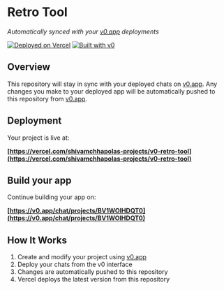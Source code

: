 # Retro Tool

*Automatically synced with your [v0.app](https://v0.app) deployments*

[![Deployed on Vercel](https://img.shields.io/badge/Deployed%20on-Vercel-black?style=for-the-badge&logo=vercel)](https://vercel.com/shivamchhapolas-projects/v0-retro-tool)
[![Built with v0](https://img.shields.io/badge/Built%20with-v0.app-black?style=for-the-badge)](https://v0.app/chat/projects/BV1WOIHDQT0)

## Overview

This repository will stay in sync with your deployed chats on [v0.app](https://v0.app).
Any changes you make to your deployed app will be automatically pushed to this repository from [v0.app](https://v0.app).

## Deployment

Your project is live at:

**[https://vercel.com/shivamchhapolas-projects/v0-retro-tool](https://vercel.com/shivamchhapolas-projects/v0-retro-tool)**

## Build your app

Continue building your app on:

**[https://v0.app/chat/projects/BV1WOIHDQT0](https://v0.app/chat/projects/BV1WOIHDQT0)**

## How It Works

1. Create and modify your project using [v0.app](https://v0.app)
2. Deploy your chats from the v0 interface
3. Changes are automatically pushed to this repository
4. Vercel deploys the latest version from this repository